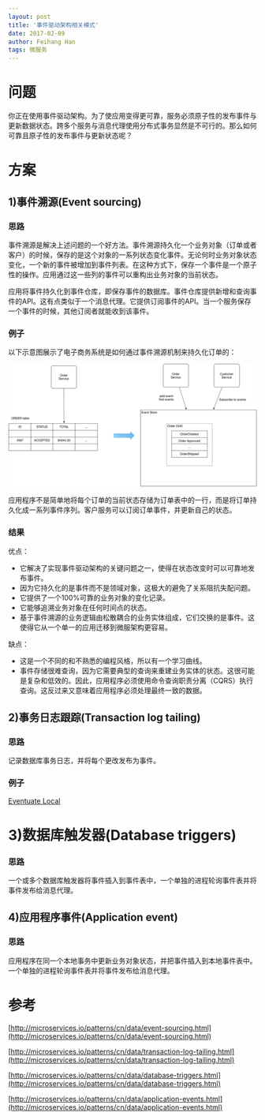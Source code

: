 ```yaml
---
layout: post
title: '事件驱动架构相关模式'
date: 2017-02-09
author: Feihang Han
tags: 微服务
---
```


# 问题

你正在使用事件驱动架构。为了使应用变得更可靠，服务必须原子性的发布事件与更新数据状态。跨多个服务与消息代理使用分布式事务显然是不可行的。那么如何可靠且原子性的发布事件与更新状态呢？

# 方案

## 1\)事件溯源\(Event sourcing\)

### 思路

事件溯源是解决上述问题的一个好方法。事件溯源持久化一个业务对象（订单或者客户）的时候，保存的是这个对象的一系列状态变化事件。无论何时业务对象状态变化，一个新的事件被增加到事件列表。在这种方式下，保存一个事件是一个原子性的操作。应用通过这一些列的事件可以重构出业务对象的当前状态。

应用将事件持久化到事件仓库，即保存事件的数据库。事件仓库提供新增和查询事件的API。这有点类似于一个消息代理。它提供订阅事件的API。当一个服务保存一个事件的时候，其他订阅者就能收到该事件。

### 例子

以下示意图展示了电子商务系统是如何通过事件溯源机制来持久化订单的：

![](/assets/doc_imgs/storingevents.png)

应用程序不是简单地将每个订单的当前状态存储为订单表中的一行，而是将订单持久化成一系列事件序列。客户服务可以订阅订单事件，并更新自己的状态。

### 结果

优点：

* 它解决了实现事件驱动架构的关键问题之一，使得在状态改变时可以可靠地发布事件。
* 因为它持久化的是事件而不是领域对象，这极大的避免了关系阻抗失配问题。
* 它提供了一个100%可靠的业务对象的变化记录。
* 它能够追溯业务对象在任何时间点的状态。
* 基于事件溯源的业务逻辑由松散耦合的业务实体组成，它们交换的是事件。这使得它从一个单一的应用迁移到微服架构更容易。

缺点：

* 这是一个不同的和不熟悉的编程风格，所以有一个学习曲线。
* 事件存储很难查询，因为它需要典型的查询来重建业务实体的状态。这很可能是复杂和低效的。因此，应用程序必须使用命令查询职责分离（CQRS）执行查询。这反过来又意味着应用程序必须处理最终一致的数据。

## 2\)事务日志跟踪\(Transaction log tailing\)

### 思路

记录数据库事务日志，并将每个更改发布为事件。

### 例子

[Eventuate Local](https://blog.eventuate.io/2016/10/06/eventuate-local-event-sourcing-and-cqrs-with-spring-boot-apache-kafka-and-mysql/)

# 3\)数据库触发器\(Database triggers\)

### 思路

一个或多个数据库触发器将事件插入到事件表中，一个单独的进程轮询事件表并将事件发布给消息代理。

## 4\)应用程序事件\(Application event\)

### 思路

应用程序在同一个本地事务中更新业务对象状态，并把事件插入到本地事件表中。一个单独的进程轮询事件表并将事件发布给消息代理。

# 参考

[http://microservices.io/patterns/cn/data/event-sourcing.html](http://microservices.io/patterns/cn/data/event-sourcing.html)

[http://microservices.io/patterns/cn/data/transaction-log-tailing.html](http://microservices.io/patterns/cn/data/transaction-log-tailing.html)

[http://microservices.io/patterns/cn/data/database-triggers.html](http://microservices.io/patterns/cn/data/database-triggers.html)

[http://microservices.io/patterns/cn/data/application-events.html](http://microservices.io/patterns/cn/data/application-events.html)

